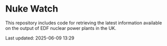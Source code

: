 # Nuke Watch

This repository includes code for retrieving the latest information available on the output of EDF nuclear power plants in the UK.

Last updated: 2025-06-09 13:29